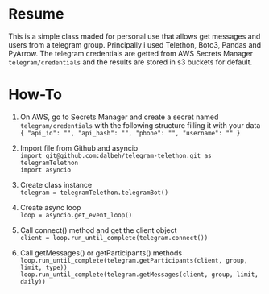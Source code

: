 # Resume
This is a simple class maded for personal use that allows get messages and users from a telegram group. Principally i used Telethon, Boto3, Pandas and PyArrow.  The telegram credentials are getted from AWS Secrets Manager `telegram/credentials` and the results are stored in s3 buckets for default.
<br />
# How-To
1. On AWS, go to Secrets Manager and create a secret named `telegram/credentials` with the following structure filling it with your data <br />
`{
    "api_id": "",
    "api_hash": "",
    "phone": "",
    "username": ""
}`

2. Import file from Github and asyncio <br />
`import git@github.com:dalbeh/telegram-telethon.git as telegramTelethon` <br />
`import asyncio`

2. Create class instance <br />
`telegram = telegramTelethon.telegramBot()`
3. Create async loop <br />
`loop = asyncio.get_event_loop()`

5. Call connect() method and get the client object <br />
`client = loop.run_until_complete(telegram.connect())`

7. Call getMessages() or getParticipants() methods <br />
`loop.run_until_complete(telegram.getParticipants(client, group, limit, type))` <br />
`loop.run_until_complete(telegram.getMessages(client, group, limit, daily))`

